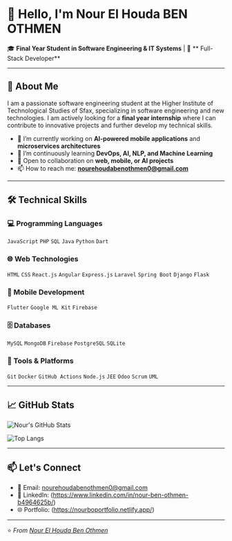 # 👋 Hello, I'm Nour El Houda BEN OTHMEN

🎓 **Final Year Student in Software Engineering & IT Systems** | 🤖 ** Full-Stack Developer** 

---

## 🚀 About Me

I am a passionate software engineering student at the Higher Institute of Technological Studies of Sfax, specializing in software engineering and new technologies. I am actively looking for a **final year internship** where I can contribute to innovative projects and further develop my technical skills.

- 🔭 I’m currently working on **AI-powered mobile applications** and **microservices architectures**
- 🌱 I’m continuously learning **DevOps, AI, NLP, and Machine Learning**
- 💼 Open to collaboration on **web, mobile, or AI projects**
- 📫 How to reach me: **nourehoudabenothmen0@gmail.com**

---

## 🛠️ Technical Skills

### 💻 Programming Languages
`JavaScript` `PHP` `SQL` `Java` `Python` `Dart`

### 🌐 Web Technologies
`HTML` `CSS` `React.js` `Angular` `Express.js` `Laravel` `Spring Boot` `Django` `Flask`

### 📱 Mobile Development
`Flutter` `Google ML Kit` `Firebase`

### 🗄️ Databases
`MySQL` `MongoDB` `Firebase` `PostgreSQL` `SQLite`

### 🔧 Tools & Platforms
`Git` `Docker` `GitHub Actions` `Node.js` `JEE` `Odoo` `Scrum` `UML`

---

## 📈 GitHub Stats

![Nour's GitHub Stats](https://github-readme-stats.vercel.app/api?username=nourbenothmen&show_icons=true&theme=radical)

![Top Langs](https://github-readme-stats.vercel.app/api/top-langs/?username=nourbenothmen&layout=compact&theme=radical)

---

## 📫 Let's Connect

- 📧 Email: [nourehoudabenothmen0@gmail.com](mailto:nourehoudabenothmen0@gmail.com)
- 💼 LinkedIn: (https://www.linkedin.com/in/nour-ben-othmen-b4964625b/)
- 🌐 Portfolio: (https://nourboportfolio.netlify.app/)

---

⭐ *From [Nour El Houda Ben Othmen](https://github.com/nourbenothmen)*
